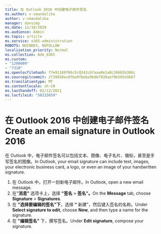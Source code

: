 ```yaml
---
title: 在 Outlook 2016 中创建电子邮件签名
ms.author: v-smandalika
author: v-smandalika
manager: dansimp
ms.date: 12/18/2020
ms.audience: Admin
ms.topic: article
ms.service: o365-administration
ROBOTS: NOINDEX, NOFOLLOW
localization_priority: Normal
ms.collection: Adm_O365
ms.custom:
- "1200009"
- "7310"
ms.openlocfilehash: f7e91169f06c5c0242cb7aaa0e1a0c266b5b30dc
ms.sourcegitcommit: 2f39850ac0fba9fbeba9b8b7939ae79b505d3b67
ms.translationtype: MT
ms.contentlocale: zh-CN
ms.lasthandoff: 02/12/2021
ms.locfileid: "50232659"
---
```

# <a name="create-an-email-signature-in-outlook-2016"></a><span data-ttu-id="f43d2-102">在 Outlook 2016 中创建电子邮件签名</span><span class="sxs-lookup"><span data-stu-id="f43d2-102">Create an email signature in Outlook 2016</span></span>

<span data-ttu-id="f43d2-103">在 Outlook 中，电子邮件签名可以包括文本、图像、电子名片、徽标，甚至是手写签名的图像。</span><span class="sxs-lookup"><span data-stu-id="f43d2-103">In Outlook, your email signature can include text, images, your electronic business card, a logo, or even an image of your handwritten signature.</span></span>

1. <span data-ttu-id="f43d2-104">在 Outlook 中，打开一封新电子邮件。</span><span class="sxs-lookup"><span data-stu-id="f43d2-104">In Outlook, open a new email message.</span></span>
2. <span data-ttu-id="f43d2-105">在"**消息"** 选项卡上，选择 **"签名**  >  **签名"。**</span><span class="sxs-lookup"><span data-stu-id="f43d2-105">On the **Message** tab, choose **Signature** > **Signatures**.</span></span>
3. <span data-ttu-id="f43d2-106">在 **"选择要编辑的签名"下**，选择 **"** 新建"，然后键入签名的名称。</span><span class="sxs-lookup"><span data-stu-id="f43d2-106">Under **Select signature to edit**, choose **New**, and then type a name for the signature.</span></span>
4. <span data-ttu-id="f43d2-107">在 **"编辑签名"** 下，撰写签名。</span><span class="sxs-lookup"><span data-stu-id="f43d2-107">Under **Edit signature**, compose your signature.</span></span>
